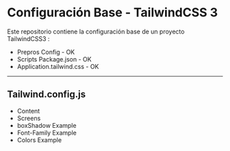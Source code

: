 # Configuración Base - TailwindCSS 3
Este repositorio contiene la configuración base de un proyecto TailwindCSS3 : 

- Prepros Config - OK
- Scripts Package.json - OK
- Application.tailwind.css - OK

---

## Tailwind.config.js 

- Content
- Screens
- boxShadow Example
- Font-Family Example
- Colors Example



